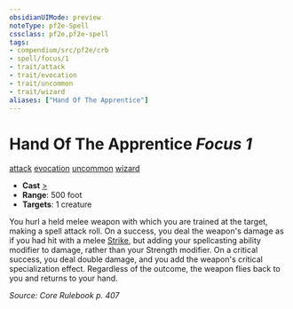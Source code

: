 ```yaml
---
obsidianUIMode: preview
noteType: pf2e-Spell
cssclass: pf2e,pf2e-spell
tags:
- compendium/src/pf2e/crb
- spell/focus/1
- trait/attack
- trait/evocation
- trait/uncommon
- trait/wizard
aliases: ["Hand Of The Apprentice"]
---
```

# Hand Of The Apprentice *Focus 1*   
[attack](rules/traits/attack.md "Attack Combat Trait")  [evocation](rules/traits/evocation.md "Evocation School Trait")  [uncommon](rules/traits/uncommon.md "Uncommon Rarity Trait")  [wizard](rules/traits/wizard.md "Wizard Class Trait")  

- **Cast** [>](rules/core-rulebook/chapter-9-playing-the-game.md#Actions "Single Action") 
- **Range**: 500 foot
- **Targets**: 1 creature

You hurl a held melee weapon with which you are trained at the target, making a spell attack roll. On a success, you deal the weapon's damage as if you had hit with a melee [Strike](rules/actions/strike.md), but adding your spellcasting ability modifier to damage, rather than your Strength modifier. On a critical success, you deal double damage, and you add the weapon's critical specialization effect. Regardless of the outcome, the weapon flies back to you and returns to your hand.

*Source: Core Rulebook p. 407*